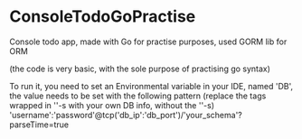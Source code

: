 # ConsoleTodoGoPractise
Console todo app, made with Go for practise purposes, used GORM lib for ORM

(the code is very basic, with the sole purpose of practising go syntax)

<p>
To run it, you need to set an Environmental variable in your IDE, named 'DB',
the value needs to be set with the following pattern (replace the tags wrapped in ''-s with your own DB info, without the ''-s)
'username':'password'@tcp('db_ip':'db_port')/'your_schema'?parseTime=true
</p>
